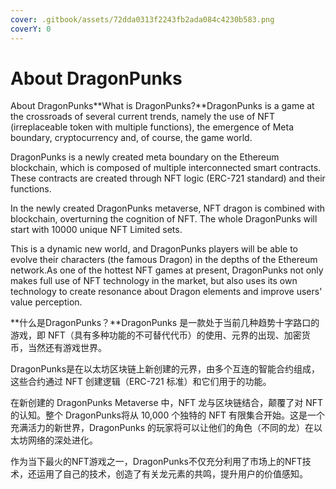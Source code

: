 ```yaml
---
cover: .gitbook/assets/72dda0313f2243fb2ada084c4230b583.png
coverY: 0
---
```


# About DragonPunks



About DragonPunks**What is DragonPunks?**DragonPunks is a game at the crossroads of several current trends, namely the use of NFT (irreplaceable token with multiple functions), the emergence of Meta boundary, cryptocurrency and, of course, the game world.

DragonPunks is a newly created meta boundary on the Ethereum blockchain, which is composed of multiple interconnected smart contracts. These contracts are created through NFT logic (ERC-721 standard) and their functions.

In the newly created DragonPunks metaverse, NFT dragon is combined with blockchain, overturning the cognition of NFT. The whole DragonPunks will start with 10000 unique NFT Limited sets.

This is a dynamic new world, and DragonPunks players will be able to evolve their characters (the famous Dragon) in the depths of the Ethereum network.As one of the hottest NFT games at present, DragonPunks not only makes full use of NFT technology in the market, but also uses its own technology to create resonance about Dragon elements and improve users' value perception.​

**什么是DragonPunks？**DragonPunks 是一款处于当前几种趋势十字路口的游戏，即 NFT（具有多种功能的不可替代代币）的使用、元界的出现、加密货币，当然还有游戏世界。

DragonPunks是在以太坊区块链上新创建的元界，由多个互连的智能合约组成，这些合约通过 NFT 创建逻辑（ERC-721 标准）和它们用于的功能。

在新创建的 DragonPunks Metaverse 中，NFT 龙与区块链结合，颠覆了对 NFT 的认知。整个 DragonPunks将从 10,000 个独特的 NFT 有限集合开始。这是一个充满活力的新世界，DragonPunks 的玩家将可以让他们的角色（不同的龙）在以太坊网络的深处进化。

作为当下最火的NFT游戏之一，DragonPunks不仅充分利用了市场上的NFT技术，还运用了自己的技术，创造了有关龙元素的共鸣，提升用户的价值感知。
